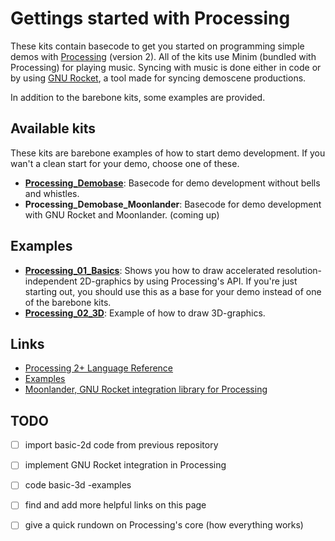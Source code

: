 # Gettings started with Processing

These kits contain basecode to get you started on programming simple demos with [Processing](http://www.processing.org) (version 2). All of the kits use Minim (bundled with Processing) for playing music. Syncing with music is done either in code or by using [GNU Rocket](https://github.com/kusma/rocket), a tool made for syncing demoscene productions.

In addition to the barebone kits, some examples are provided.

## Available kits

These kits are barebone examples of how to start demo development. If you wan't a clean start for your demo, choose one of these. 

* **[Processing_Demobase](Processing_Demobase)**: Basecode for demo development without bells and whistles. 
* **Processing_Demobase_Moonlander**: Basecode for demo development with GNU Rocket and Moonlander. (coming up)

## Examples

* **[Processing_01_Basics](Processing_01_Basics)**: Shows you how to draw accelerated resolution-independent 2D-graphics by using Processing's API. If you're just starting out, you should use this as a base for your demo instead of one of the barebone kits.
* **[Processing_02_3D](Processing_02_3D)**: Example of how to draw 3D-graphics.

## Links

 * [Processing 2+ Language Reference](http://processing.org/reference/)
 * [Examples](http://processing.org/examples/)
 * [Moonlander, GNU Rocket integration library for Processing](http://github.com/anttihirvonen/moonlander)

## TODO

- [ ] import basic-2d code from previous repository
- [ ] implement GNU Rocket integration in Processing
- [ ] code basic-3d -examples
- [ ] find and add more helpful links on this page
- [ ] give a quick rundown on Processing's core (how everything works)

